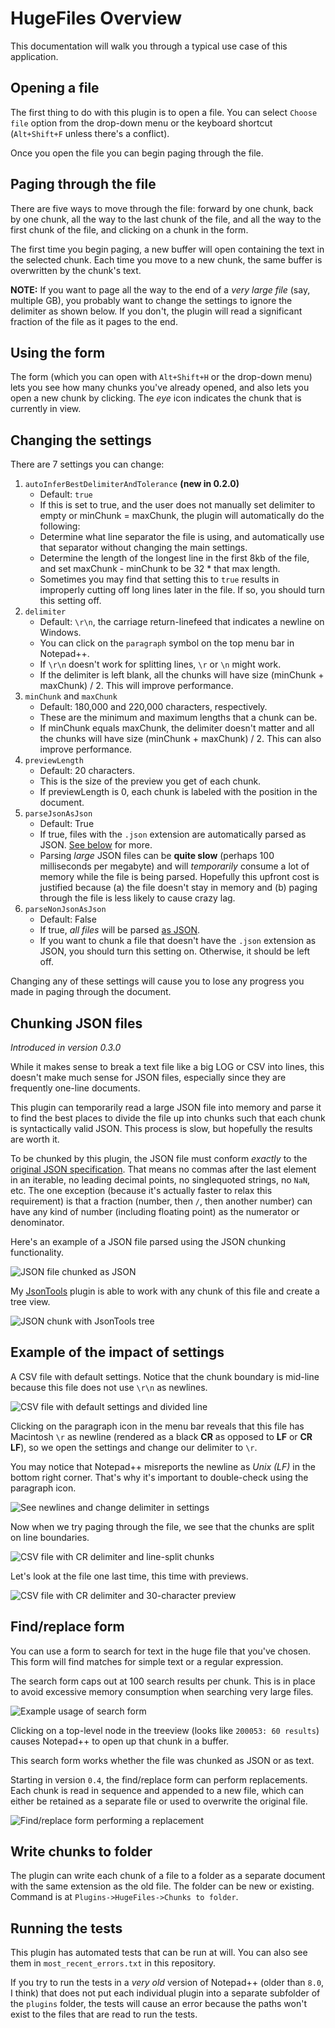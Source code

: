 HugeFiles Overview
====================

This documentation will walk you through a typical use case of this application.

## Opening a file ##

The first thing to do with this plugin is to open a file. You can select `Choose file` option from the drop-down menu or the keyboard shortcut (`Alt+Shift+F` unless there's a conflict).

Once you open the file you can begin paging through the file.

## Paging through the file ##

There are five ways to move through the file: forward by one chunk, back by one chunk, all the way to the last chunk of the file, and all the way to the first chunk of the file, and clicking on a chunk in the form.

The first time you begin paging, a new buffer will open containing the text in the selected chunk. Each time you move to a new chunk, the same buffer is overwritten by the chunk's text.

__NOTE:__ If you want to page all the way to the end of a *very large file* (say, multiple GB), you probably want to change the settings to ignore the delimiter as shown below. If you don't, the plugin will read a significant fraction of the file as it pages to the end.

## Using the form ##

The form (which you can open with `Alt+Shift+H` or the drop-down menu) lets you see how many chunks you've already opened, and also lets you open a new chunk by clicking. The *eye* icon indicates the chunk that is currently in view.

## Changing the settings ##

There are 7 settings you can change:
1. `autoInferBestDelimiterAndTolerance` __(new in 0.2.0)__
    - Default: `true`
    - If this is set to true, and the user does not manually set delimiter to empty or minChunk = maxChunk, the plugin will automatically do the following:
    - Determine what line separator the file is using, and automatically use that separator without changing the main settings.
    - Determine the length of the longest line in the first 8kb of the file, and set maxChunk - minChunk to be 32 * that max length. 
    - Sometimes you may find that setting this to `true` results in improperly cutting off long lines later in the file. If so, you should turn this setting off.
2. `delimiter`
    - Default: `\r\n`, the carriage return-linefeed that indicates a newline on Windows.
    - You can click on the `paragraph` symbol on the top menu bar in Notepad++.
    - If `\r\n` doesn't work for splitting lines, `\r` or `\n` might work.
    - If the delimiter is left blank, all the chunks will have size (minChunk + maxChunk) / 2. This will improve performance.
3. `minChunk` and `maxChunk`
    - Default: 180,000 and 220,000 characters, respectively.
    - These are the minimum and maximum lengths that a chunk can be.
    - If minChunk equals maxChunk, the delimiter doesn't matter and all the chunks will have size (minChunk + maxChunk) / 2. This can also improve performance.
5. `previewLength`
    - Default: 20 characters.
    - This is the size of the preview you get of each chunk.
    - If previewLength is 0, each chunk is labeled with the position in the document.
6.  `parseJsonAsJson`
    - Default: True
    - If true, files with the `.json` extension are automatically parsed as JSON. [See below](#chunking-json-files) for more.
    - Parsing *large* JSON files can be __quite slow__ (perhaps 100 milliseconds per megabyte) and will *temporarily* consume a lot of memory while the file is being parsed. Hopefully this upfront cost is justified because (a) the file doesn't stay in memory and (b) paging through the file is less likely to cause crazy lag.
7. `parseNonJsonAsJson`
    - Default: False
    - If true, *all files* will be parsed [as JSON](#chunking-json-files).
    - If you want to chunk a file that doesn't have the `.json` extension as JSON, you should turn this setting on. Otherwise, it should be left off.

Changing any of these settings will cause you to lose any progress you made in paging through the document.

## Chunking JSON files ##

*Introduced in version 0.3.0*

While it makes sense to break a text file like a big LOG or CSV into lines, this doesn't make much sense for JSON files, especially since they are frequently one-line documents.

This plugin can temporarily read a large JSON file into memory and parse it to find the best places to divide the file up into chunks such that each chunk is syntactically valid JSON. This process is slow, but hopefully the results are worth it.

To be chunked by this plugin, the JSON file must conform *exactly* to the [original JSON specification](https://json.org). That means no commas after the last element in an iterable, no leading decimal points, no singlequoted strings, no `NaN`, etc. The one exception (because it's actually faster to relax this requirement) is that a fraction (number, then `/`, then another number) can have any kind of number (including floating point) as the numerator or denominator.

Here's an example of a JSON file parsed using the JSON chunking functionality.

![JSON file chunked as JSON](/docs/JSON%20file%20chunked%20as%20JSON.PNG)

My [JsonTools](https://github.com/molsonkiko/JsonToolsNppPlugin) plugin is able to work with any chunk of this file and create a tree view.

![JSON chunk with JsonTools tree](/docs/JSON%20file%20chunked%20as%20JSON%20with%20treeview.PNG)

## Example of the impact of settings ##

A CSV file with default settings. Notice that the chunk boundary is mid-line because this file does not use `\r\n` as newlines.

![CSV file with default settings and divided line](/docs/csv%20file%20default%20settings.PNG)

Clicking on the paragraph icon in the menu bar reveals that this file has Macintosh `\r` as newline (rendered as a black __CR__ as opposed to __LF__ or __CR LF__), so we open the settings and change our delimiter to `\r`.

You may notice that Notepad++ misreports the newline as *Unix (LF)* in the bottom right corner. That's why it's important to double-check using the paragraph icon.

![See newlines and change delimiter in settings](/docs/csv%20file%20default%20settings%20newlines%20revealed.PNG)

Now when we try paging through the file, we see that the chunks are split on line boundaries.

![CSV file with CR delimiter and line-split chunks](/docs/csv%20file%20CR%20delim%20settings.PNG)

Let's look at the file one last time, this time with previews.

![CSV file with CR delimiter and 30-character preview](/docs/csv%20file%20CR%20delim%2030%20preview%20settings.PNG)

## Find/replace form ##

You can use a form to search for text in the huge file that you've chosen. This form will find matches for simple text or a regular expression.

The search form caps out at 100 search results per chunk. This is in place to avoid excessive memory consumption when searching very large files.

![Example usage of search form](/docs/search%20form%20example.PNG)

Clicking on a top-level node in the treeview (looks like `200053: 60 results`) causes Notepad++ to open up that chunk in a buffer.

This search form works whether the file was chunked as JSON or as text.

Starting in version `0.4`, the find/replace form can perform replacements. Each chunk is read in sequence and appended to a new file, which can either be retained as a separate file or used to overwrite the original file.

![Find/replace form performing a replacement](/docs/find%20replace%20form%20replace%20to%20other%20file.PNG)

## Write chunks to folder ##

The plugin can write each chunk of a file to a folder as a separate document with the same extension as the old file. The folder can be new or existing. Command is at `Plugins->HugeFiles->Chunks to folder`.


## Running the tests ##

This plugin has automated tests that can be run at will. You can also see them in `most_recent_errors.txt` in this repository.

If you try to run the tests in a *very old* version of Notepad++ (older than `8.0`, I think) that does not put each individual plugin into a separate subfolder of the `plugins` folder, the tests will cause an error because the paths won't exist to the files that are read to run the tests.